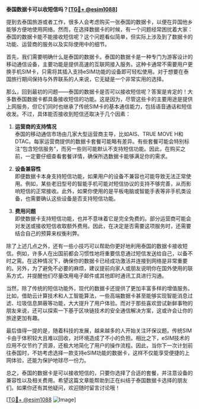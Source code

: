 **泰国数据卡可以收短信吗？[[TG💪+ @esim1088](https://t.me/s/esim1088)]**

提到去泰国旅游或者工作，很多人会考虑购买一张泰国的数据卡，以便在异国他乡能够方便地使用网络。然而，在选择数据卡的时候，有一个问题经常困扰着大家：泰国的数据卡能不能接收短信呢？这个问题看似简单，但实际上涉及到了数据卡的功能、运营商的服务以及实际使用中的细节。

首先，我们需要明确什么是泰国的数据卡。泰国的数据卡是一种专门为游客设计的移动通信设备，主要功能是提供高速的互联网接入服务。这种卡通常不需要用户更换手机SIM卡，只需将其插入支持eSIM功能的设备即可轻松使用。对于想要在泰国旅行期间保持与外界联系的人来说，它无疑是一个非常实用的选择。

那么，回到最初的问题——泰国的数据卡是否可以接收短信呢？答案是肯定的！大多数泰国数据卡都具备接收短信的功能。这是因为，尽管这些卡的主要用途是提供上网服务，但它们同时也继承了传统SIM卡的基本通信能力，包括语音通话和短信收发。不过，具体能否接收到短信还取决于几个因素：

1. **运营商的支持情况**  
   泰国的移动通信市场由几家大型运营商主导，比如AIS、TRUE MOVE H和DTAC。每家运营商提供的数据卡套餐可能略有差异。有些套餐可能会特别标注“包含短信服务”，而另一些则可能默认不支持短信功能。因此，在购买之前，一定要仔细查看套餐详情，确保所选数据卡能够满足你的需求。

2. **设备兼容性**  
   即便数据卡本身支持短信功能，如果用户的设备不兼容也可能导致无法正常使用。例如，某些老旧型号的智能手机可能对短信协议的支持不够完善，从而影响短信的正常接收。此外，如果你使用的是平板电脑或智能手表等非手机类设备，也需要确认这些设备是否支持短信功能。

3. **费用问题**  
   即使数据卡支持短信功能，也并不意味着它是完全免费的。部分运营商可能会对发送或接收短信收取额外费用。因此，在决定是否需要这项服务时，还需要结合自己的预算来权衡利弊。

除了上述几点之外，还有一些小技巧可以帮助你更好地利用泰国的数据卡接收短信。例如，许多人在出国前都会习惯性地将重要信息通过短信发送给自己，以备不时之需。在这种情况下，确保你的数据卡已经成功激活并连接到网络是非常重要的。另外，为了避免不必要的麻烦，建议提前向家人或朋友说明你在国外使用的联系方式，并提醒他们尽量改用电子邮件或其他即时通讯工具进行沟通。

当然，除了传统的短信功能外，现代的数据卡还提供了更加丰富多样的增值服务。比如，借助云计算技术和人工智能算法，一些高端数据卡甚至能够实现智能消息过滤、垃圾信息屏蔽等功能，大大提升了用户体验。而对于那些喜欢尝试新鲜事物的朋友来说，还可以探索一下基于区块链技术的安全通信解决方案，这或许会让你的旅途更加有趣。

最后值得一提的是，随着科技的发展，越来越多的人开始关注环保议题。传统SIM卡由于体积较大且难以回收，对环境造成了不小的负担。相比之下，eSIM技术的应用不仅节约了资源，还极大地简化了用户的操作流程。因此，当你下一次计划前往泰国时，不妨考虑选择一款支持eSIM功能的数据卡，这样不仅能享受便捷的上网体验，还能为保护地球尽一份力。

总之，泰国的数据卡是可以接收短信的，只要你选择了合适的套餐，并注意设备的兼容性以及相关费用。希望这篇文章能帮助到正在纠结于泰国数据卡选择的朋友们。如果你还有其他疑问，欢迎随时留言讨论哦！

[[TG💪+ @esim1088](https://t.me/s/esim1088) ![Image](https://i.postimg.cc/4NQfJmqS/Snipaste-2025-05-13-00-14-12.png)]